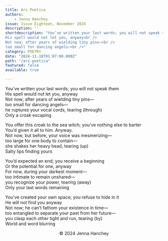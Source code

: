 ```yaml
---
title: Ars Poetica
authors:
    - Jenna Hanchey
issue: Issue Eighteen, November 2024
description: ''
shortdescription: "You’ve written your last words; you will not speak them<br />
His spell would not let you, anyway<br />
Not now; after years of wielding tiny pins—<br />
too small for dancing angels—<br />"
category: POETRY
date: "2024-11-18T01:07:00.000Z"
path: "/ars-poetica"
featured: false
available: true

---
```


You’ve written your last words; you will not speak them<br />
His spell would not let you, anyway<br />
Not now; after years of wielding tiny pins—<br />
too small for dancing angels—<br />
he ruptures your vocal cords, tearing (through)<br />
Only a croak escaping<br />

You offer this croak to the sea witch; you’ve nothing else to barter<br />
You’d given it all to him. Anyway.<br />
Not now, but before, your voice was mesmerizing—<br />
too large for one body to contain—<br />
she shakes her heavy head, tearing (up)<br />
Salty lips finding yours<br />

You’d expected an end; you receive a beginning<br />
Or the potential for one, anyway<br />
For now, during your darkest moment—<br />
too intimate to remain unshared—<br />
you recognize your power, tearing (away)<br />
Only your last words remaining<br />

You’ve created your own space; you refuse to hide in it<br />
He will not find you anyway<br />
Not now; he can’t fathom your existence in time—<br />
too entangled to separate your past from her future—<br />
you clasp each other tight and run, tearing (by)<br />
World and word blurring<br />


<p style="text-align: center;">© 2024 Jenna Hanchey</p>

